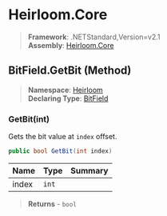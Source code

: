 # Heirloom.Core

> **Framework**: .NETStandard,Version=v2.1  
> **Assembly**: [Heirloom.Core][0]

## BitField.GetBit (Method)

> **Namespace**: [Heirloom][0]  
> **Declaring Type**: [BitField][1]

### GetBit(int)

Gets the bit value at `index` offset.

```cs
public bool GetBit(int index)
```

| Name  | Type  | Summary |
|-------|-------|---------|
| index | `int` |         |

> **Returns** - `bool`

[0]: ../../../Heirloom.Core.md
[1]: ../BitField.md
